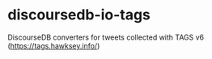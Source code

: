 # discoursedb-io-tags
DiscourseDB converters for tweets collected with TAGS v6 (https://tags.hawksey.info/)
